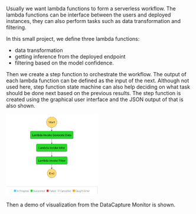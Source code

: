 
Usually we want lambda functions to form a serverless workflow. The lambda functions can be interface between the users and deployed instances, they can also perform tasks such as data transformation and filtering. 

In this small project, we define three lambda functions:
- data transformation 
- getting inference from the deployed endpoint 
- filtering based on the model confidence.

Then we create a step function to orchestrate the workflow. The output of each lambda function can be defined as the input of the next. Although not used here, step function state machine can also help deciding on what task should be done next based on the previous results. The step function is created using the graphical user interface and the JSON output of that is also shown.

<img src="Step_Function_working.PNG" width="250" height="220" />

Then a demo of visualization from the DataCapture Monitor is shown.
